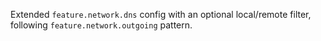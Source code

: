 Extended `feature.network.dns` config with an optional local/remote filter, following `feature.network.outgoing` pattern.